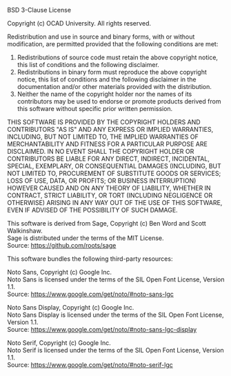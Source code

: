 BSD 3-Clause License

Copyright (c) OCAD University.
All rights reserved.

Redistribution and use in source and binary forms, with or without modification, are permitted provided that the following conditions are met:

1. Redistributions of source code must retain the above copyright notice, this list of conditions and the following disclaimer.
2. Redistributions in binary form must reproduce the above copyright notice, this list of conditions and the following disclaimer in the documentation and/or other materials provided with the distribution.
3. Neither the name of the copyright holder nor the names of its contributors may be used to endorse or promote products derived from this software without specific prior written permission.

THIS SOFTWARE IS PROVIDED BY THE COPYRIGHT HOLDERS AND CONTRIBUTORS "AS IS" AND ANY EXPRESS OR IMPLIED WARRANTIES, INCLUDING, BUT NOT LIMITED TO, THE IMPLIED WARRANTIES OF MERCHANTABILITY AND FITNESS FOR A PARTICULAR PURPOSE ARE DISCLAIMED. IN NO EVENT SHALL THE COPYRIGHT HOLDER OR CONTRIBUTORS BE LIABLE FOR ANY DIRECT, INDIRECT, INCIDENTAL, SPECIAL, EXEMPLARY, OR CONSEQUENTIAL DAMAGES (INCLUDING, BUT NOT LIMITED TO, PROCUREMENT OF SUBSTITUTE GOODS OR SERVICES; LOSS OF USE, DATA, OR PROFITS; OR BUSINESS INTERRUPTION) HOWEVER CAUSED AND ON ANY THEORY OF LIABILITY, WHETHER IN CONTRACT, STRICT LIABILITY, OR TORT (INCLUDING NEGLIGENCE OR OTHERWISE) ARISING IN ANY WAY OUT OF THE USE OF THIS SOFTWARE, EVEN IF ADVISED OF THE POSSIBILITY OF SUCH DAMAGE.

This software is derived from Sage, Copyright (c) Ben Word and Scott Walkinshaw.  
Sage is distributed under the terms of the MIT License.  
Source: https://github.com/roots/sage

This software bundles the following third-party resources:

Noto Sans, Copyright (c) Google Inc.  
Noto Sans is licensed under the terms of the SIL Open Font License, Version 1.1.  
Source: https://www.google.com/get/noto/#noto-sans-lgc

Noto Sans Display, Copyright (c) Google Inc.  
Noto Sans Display is licensed under the terms of the SIL Open Font License, Version 1.1.  
Source: https://www.google.com/get/noto/#noto-sans-lgc-display

Noto Serif, Copyright (c) Google Inc.  
Noto Serif is licensed under the terms of the SIL Open Font License, Version 1.1.  
Source: https://www.google.com/get/noto/#noto-serif-lgc
